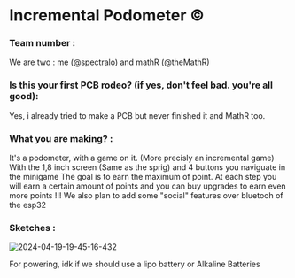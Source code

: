# Incremental Podometer ©

### Team number : 
We are two : me (@spectralo) and mathR (@theMathR)

### Is this your first PCB rodeo? (if yes, don't feel bad. you're all good):
Yes, i already tried to make a PCB but never finished it and MathR too.

### What you are making? :
It's a podometer, with a game on it. (More precisly an incremental game)
With the 1,8 inch screen (Same as the sprig) and 4 buttons you naviguate in the minigame
The goal is to earn the maximum of point. At each step you will earn a certain amount of points and you can buy upgrades to earn even more points !!!
We also plan to add some "social" features over bluetooh of the esp32

### Sketches :

![2024-04-19-19-45-16-432](https://github.com/hackclub/the-trail/assets/122629939/d2b8a04f-d187-435b-a3c9-1a227c27b06f)

For powering, idk if we should use a lipo battery or Alkaline Batteries
